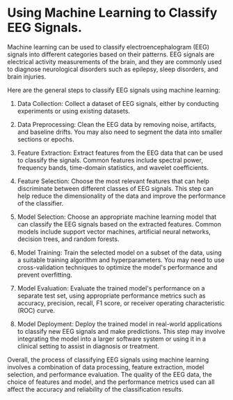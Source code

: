 # Using Machine Learning to Classify EEG Signals.
Machine learning can be used to classify electroencephalogram (EEG) signals into different categories based on their patterns. EEG signals are electrical activity measurements of the brain, and they are commonly used to diagnose neurological disorders such as epilepsy, sleep disorders, and brain injuries.

Here are the general steps to classify EEG signals using machine learning:

1. Data Collection: Collect a dataset of EEG signals, either by conducting experiments or using existing datasets.

2. Data Preprocessing: Clean the EEG data by removing noise, artifacts, and baseline drifts. You may also need to segment the data into smaller sections or epochs.

3. Feature Extraction: Extract features from the EEG data that can be used to classify the signals. Common features include spectral power, frequency bands, time-domain statistics, and wavelet coefficients.

4. Feature Selection: Choose the most relevant features that can help discriminate between different classes of EEG signals. This step can help reduce the dimensionality of the data and improve the performance of the classifier.

5. Model Selection: Choose an appropriate machine learning model that can classify the EEG signals based on the extracted features. Common models include support vector machines, artificial neural networks, decision trees, and random forests.

6. Model Training: Train the selected model on a subset of the data, using a suitable training algorithm and hyperparameters. You may need to use cross-validation techniques to optimize the model's performance and prevent overfitting.

7. Model Evaluation: Evaluate the trained model's performance on a separate test set, using appropriate performance metrics such as accuracy, precision, recall, F1 score, or receiver operating characteristic (ROC) curve.

8. Model Deployment: Deploy the trained model in real-world applications to classify new EEG signals and make predictions. This step may involve integrating the model into a larger software system or using it in a clinical setting to assist in diagnosis or treatment.

Overall, the process of classifying EEG signals using machine learning involves a combination of data processing, feature extraction, model selection, and performance evaluation. The quality of the EEG data, the choice of features and model, and the performance metrics used can all affect the accuracy and reliability of the classification results.
